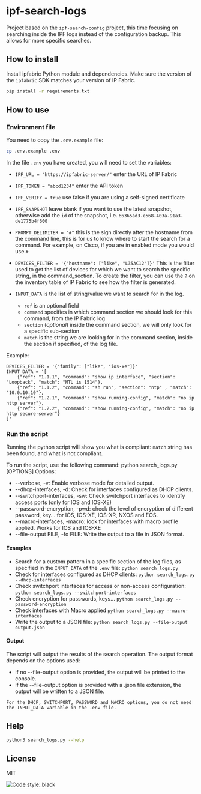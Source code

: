 # ipf-search-logs

Project based on the `ipf-search-config` project, this time focusing on searching inside the IPF logs instead of the configuration backup. This allows for more specific searches.

## How to install

Install ipfabric Python module and dependencies. Make sure the version of the `ipfabric` SDK matches your version of IP Fabric.

```sh
pip install -r requirements.txt
```

## How to use

### Environment file

You need to copy the `.env.example` file:

```zsh
cp .env.example .env
```

In the file `.env` you have created, you will need to set the variables:

* `IPF_URL = "https://ipfabric-server/"` enter the URL of IP Fabric
* `IPF_TOKEN = "abcd1234"` enter the API token
* `IPF_VERIFY = true` use false if you are using a self-signed certificate
* `IPF_SNAPSHOT` leave blank if you want to use the latest snapshot, otherwise add the `id` of the snapshot, i.e. `66365ad3-e568-403a-91a3-de1775b4f600`
* `PROMPT_DELIMITER = "#"` this is the sign directly after the hostname from the command line, this is for us to know where to start the search for a command. For example, on Cisco, if you are in enabled mode you would use `#`
* `DEVICES_FILTER = '{"hostname": ["like", "L35AC12"]}'` This is the filter used to get the list of devices for which we want to search the specific string, in the command_section. To create the filter, you can use the `?` on the inventory table of IP Fabric to see how the filter is generated.

* `INPUT_DATA` is the list of string/value we want to search for in the log.
  * `ref` is an optional field
  * `command` specifies in which command section we should look for this command, from the IP Fabric log
  * `section` (*optional*) inside the command section, we will only look for a specific sub-section
  * `match` is the string we are looking for in the command section, inside the section if specified, of the log file.

Example:

```text
DEVICES_FILTER = '{"family": ["like", "ios-xe"]}'
INPUT_DATA = '[
    {"ref": "1.1.1", "command": "show ip interface", "section": "Loopback", "match": "MTU is 1514"},
    {"ref": "1.1.2", "command": "sh run", "section": "ntp" , "match": "10.0.10.10"},
    {"ref": "1.2.1", "command": "show running-config", "match": "no ip http server"},
    {"ref": "1.2.2", "command": "show running-config", "match": "no ip http secure-server"}
]'
```

### Run the script

Running the python script will show you what is compliant: `match` string has been found, and what is not compliant.

To run the script, use the following command:
python search_logs.py [OPTIONS]
Options:

* --verbose, -v: Enable verbose mode for detailed output.
* --dhcp-interfaces, -d: Check for interfaces configured as DHCP clients.
* --switchport-interfaces, -sw: Check switchport interfaces to identify access ports (only for IOS and IOS-XE)
* --password-encryption, -pwd: check the level of encryption of different password, key... for IOS, IOS-XE, IOS-XR, NXOS and EOS.
* --macro-interfaces, -macro: look for interfaces with macro profile applied. Works for IOS and IOS-XE
* --file-output FILE, -fo FILE: Write the output to a file in JSON format.

#### Examples

* Search for a custom pattern in a specific section of the log files, as specified in the `INPUT_DATA` of the `.env` file:
`python search_logs.py`
* Check for interfaces configured as DHCP clients:
`python search_logs.py --dhcp-interfaces`
* Check switchport interfaces for access or non-access configuration:
`python search_logs.py --switchport-interfaces`
* Check encryption for passwords, keys...
`python search_logs.py --password-encryption`
* Check interfaces with Macro applied
`python search_logs.py --macro-interfaces`
* Write the output to a JSON file:
`python search_logs.py --file-output output.json`

#### Output

The script will output the results of the search operation. The output format depends on the options used:

* If no --file-output option is provided, the output will be printed to the console.
* If the --file-output option is provided with a .json file extension, the output will be written to a JSON file.

```note
For the DHCP, SWITCHPORT, PASSWORD and MACRO options, you do not need the INPUT_DATA variable in the .env file.
```

## Help

```zsh
python3 search_logs.py --help
```

## License

MIT

[![Code style: black](https://img.shields.io/badge/code%20style-black-000000.svg)](https://github.com/psf/black)

[//]: # (These are reference links used in the body of this note and get stripped out when the markdown processor does its job.)
